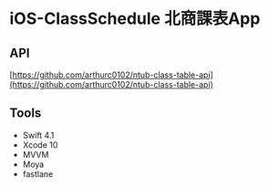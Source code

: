# iOS-ClassSchedule 北商課表App

## API
[https://github.com/arthurc0102/ntub-class-table-api](https://github.com/arthurc0102/ntub-class-table-api)

## Tools

* Swift 4.1
* Xcode 10
* MVVM
* Moya
* fastlane






